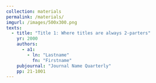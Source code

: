 ```yaml
---
collection: materials
permalink: /materials/
imgurl: /images/500x300.png
texts:
  - title: "Title 1: Where titles are always 2-parters"
    yr: 2000
    authors:
      - a1:
        - ln: "Lastname"
          fn: "Firstname"
    pubjournal: "Journal Name Quarterly"
    pp: 21-1001
---
```

